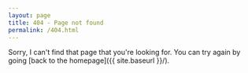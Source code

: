 ```yaml
---
layout: page
title: 404 - Page not found
permalink: /404.html
---
```


Sorry, I can't find that page that you're looking for. You can try again by going [back to the homepage]({{ site.baseurl }}/).
